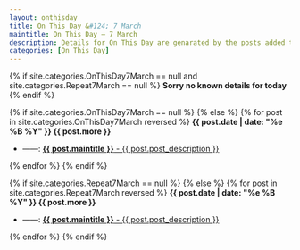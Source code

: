 ```yaml
---
layout: onthisday
title: On This Day &#124; 7 March
maintitle: On This Day — 7 March
description: Details for On This Day are genarated by the posts added to the website so the content is subject to changes/updates over time.
categories: [On This Day]
---
```


{% if site.categories.OnThisDay7March == null and site.categories.Repeat7March == null %}
<strong>Sorry no known details for today</strong>
{% endif %}

{% if site.categories.OnThisDay7March == null %}
{% else %}
{% for post in site.categories.OnThisDay7March reversed %}
<strong>{{ post.date | date: "%e %B %Y" }} {{ post.more }}</strong>
<ul>
<li> ——: <a href="{{ post.url }}"><strong>{{ post.maintitle }}</strong> - {{ post.post_description }}</a></li>
</ul>
{% endfor %}
{% endif %}

{% if site.categories.Repeat7March == null %}
{% else %}
{% for post in site.categories.Repeat7March reversed %}
<strong>{{ post.date | date: "%e %B %Y" }} {{ post.more }}</strong>
<ul>
<li> ——: <a href="{{ post.url }}"><strong>{{ post.maintitle }}</strong> - {{ post.post_description }}</a></li>
</ul>
{% endfor %}
{% endif %}
